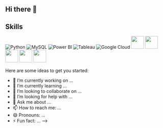 ## Hi there 👋

## Skills

![Python](https://cdn.jsdelivr.net/gh/devicons/devicon/icons/python/python-original.svg)
![MySQL](https://cdn.jsdelivr.net/gh/devicons/devicon/icons/mysql/mysql-original.svg)
![Power BI](https://cdn.jsdelivr.net/gh/devicons/devicon/icons/powerbi/powerbi-original.svg)
![Tableau](https://cdn.jsdelivr.net/gh/devicons/devicon/icons/tableau/tableau-original.svg)
![Google Cloud](https://cdn.jsdelivr.net/gh/devicons/devicon/icons/googlecloud/googlecloud-original.svg)
<img src="https://cdn.jsdelivr.net/gh/devicons/devicon/icons/python/python-original.svg" width="40" height="40"/>
<img src="https://cdn.jsdelivr.net/gh/devicons/devicon/icons/mysql/mysql-original.svg" width="40" height="40"/>
<img src="https://cdn.jsdelivr.net/gh/devicons/devicon/icons/powerbi/powerbi-original.svg" width="40" height="40"/>
<img src="https://cdn.jsdelivr.net/gh/devicons/devicon/icons/tableau/tableau-original.svg" width="40" height="40"/>
<img src="https://cdn.jsdelivr.net/gh/devicons/devicon/icons/googlecloud/googlecloud-original.svg" width="40" height="40"/>


Here are some ideas to get you started:

- 🔭 I’m currently working on ...
- 🌱 I’m currently learning ...
- 👯 I’m looking to collaborate on ...
- 🤔 I’m looking for help with ...
- 💬 Ask me about ...
- 📫 How to reach me: ...
- 😄 Pronouns: ...
- ⚡ Fun fact: ...
-->
